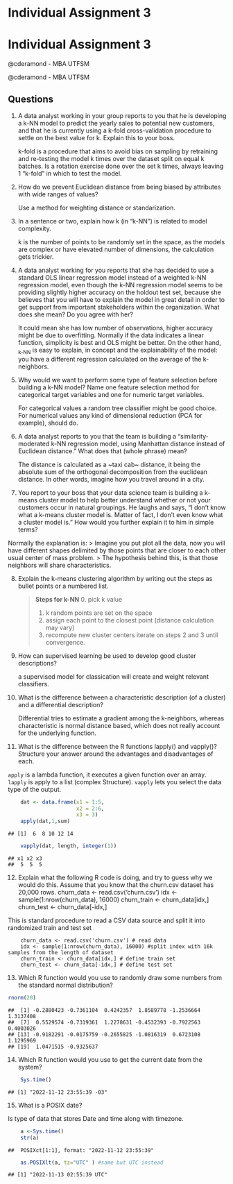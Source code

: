 Individual Assignment 3
================

# Individual Assignment 3

@cderamond - MBA UTFSM

@cderamond - MBA UTFSM

## Questions

1.  A data analyst working in your group reports to you that he is
    developing a k-NN model to predict the yearly sales to potential new
    customers, and that he is currently using a k-fold cross-validation
    procedure to settle on the best value for k. Explain this to your
    boss.

    k-fold is a procedure that aims to avoid bias on sampling by
    retraining and re-testing the model k times over the dataset split
    on equal k batches. Is a rotation exercise done over the set k
    times, always leaving 1 “k-fold” in which to test the model.

2.  How do we prevent Euclidean distance from being biased by attributes
    with wide ranges of values?

    Use a method for weighting distance or standarization.

3.  In a sentence or two, explain how k (in “k-NN”) is related to model
    complexity.

    k is the number of points to be randomly set in the space, as the
    models are complex or have elevated number of dimensions, the
    calculation gets trickier.

4.  A data analyst working for you reports that she has decided to use a
    standard OLS linear regression model instead of a weighted k-NN
    regression model, even though the k-NN regression model seems to be
    providing slightly higher accuracy on the holdout test set, because
    she believes that you will have to explain the model in great detail
    in order to get support from important stakeholders within the
    organization. What does she mean? Do you agree with her?

    It could mean she has low number of observations, higher accuracy
    might be due to overfitting. Normally if the data indicates a linear
    function, simplicity is best and OLS might be better. On the other
    hand, <sub>k-NN</sub> is easy to explain, in concept and the
    explainability of the model: you have a different regression
    calculated on the average of the k-neighbors.

5.  Why would we want to perform some type of feature selection before
    building a k-NN model? Name one feature selection method for
    categorical target variables and one for numeric target variables.

    For categorical values a random tree classifier might be good
    choice. For numerical values any kind of dimensional reduction (PCA
    for example), should do.

6.  A data analyst reports to you that the team is building a
    “similarity-moderated k-NN regression model, using Manhattan
    distance instead of Euclidean distance.” What does that (whole
    phrase) mean?

    The distance is calculated as a \~taxi cab\~ distance, it being the
    absolute sum of the orthogonal decomposition from the euclidean
    distance. In other words, imagine how you travel around in a city.

7.  You report to your boss that your data science team is building a
    k-means cluster model to help better understand whether or not your
    customers occur in natural groupings. He laughs and says, “I don’t
    know what a k-means cluster model is. Matter of fact, I don’t even
    know what a cluster model is.” How would you further explain it to
    him in simple terms?

Normally the explanation is: \> Imagine you put plot all the data, now
you will have different shapes delimited by those points that are closer
to each other usual center of mass problem. \> The hypothesis behind
this, is that those neighbors will share characteristics.

8.  Explain the k-means clustering algorithm by writing out the steps as
    bullet points or a numbered list.

    > **Steps for k-NN**
    > 0.  pick k value
    > 1.  k random points are set on the space
    > 2.  assign each point to the closest point (distance calculation
    >     may vary)
    > 3.  recompute new cluster centers iterate on steps 2 and 3 until
    >     convergence.

9.  How can supervised learning be used to develop good cluster
    descriptions?

    a supervised model for classication will create and weight relevant
    classifiers.

10. What is the difference between a characteristic description (of a
    cluster) and a differential description?

    Differential tries to estimate a gradient among the k-neighbors,
    whereas characteristic is normal distance based, which does not
    really account for the underlying function.

11. What is the difference between the R functions lapply() and
    vapply()? Structure your answer around the advantages and
    disadvantages of each.

`apply` is a lambda function, it executes a given function over an
array. `lapply` is apply to a list (complex Structure). `vapply` lets
you select the data type of the output.

``` r
    dat <- data.frame(x1 = 1:5,            
                      x2 = 2:6,
                      x3 = 3)
    apply(dat,1,sum)
```

    ## [1]  6  8 10 12 14

``` r
    vapply(dat, length, integer(1))
```

    ## x1 x2 x3 
    ##  5  5  5

12. Explain what the following R code is doing, and try to guess why we
    would do this. Assume that you know that the churn.csv dataset has
    20,000 rows. churn_data \<- read.csv(‘churn.csv’) idx \<-
    sample(1:nrow(churn_data), 16000) churn_train \<- churn_data\[idx,\]
    churn_test \<- churn_data\[-idx,\]

This is standard procedure to read a CSV data source and split it into
randomized train and test set

        churn_data <- read.csv('churn.csv') # read data
        idx <- sample(1:nrow(churn_data), 16000) #split index with 16k samples from the length of dataset
        churn_train <- churn_data[idx,] # define train set
        churn_test <- churn_data[-idx,] # define test set

13. Which R function would you use to randomly draw some numbers from
    the standard normal distribution?

``` r
rnorm(20)
```

    ##  [1] -0.2880423 -0.7361104  0.4242357  1.8589778 -1.2536664  1.3137408
    ##  [7]  0.5529574 -0.7319361  1.2278631 -0.4532393 -0.7922563  0.4003026
    ## [13] -0.9182291 -0.0175759 -0.2655825 -1.0816319  0.6723108  1.1295969
    ## [19]  1.0471515 -0.9325637

14. Which R function would you use to get the current date from the
    system?

``` r
    Sys.time()
```

    ## [1] "2022-11-12 23:55:39 -03"

15. What is a POSIX date?

Is type of data that stores Date and time along with timezone.

``` r
    a <-Sys.time()
    str(a)
```

    ##  POSIXct[1:1], format: "2022-11-12 23:55:39"

``` r
    as.POSIXlt(a, tz="UTC" ) #same but UTC instead
```

    ## [1] "2022-11-13 02:55:39 UTC"
